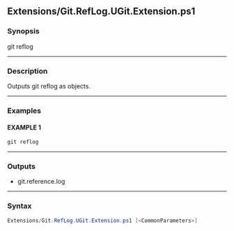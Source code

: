 Extensions/Git.RefLog.UGit.Extension.ps1
----------------------------------------




### Synopsis
git reflog



---


### Description

Outputs git reflog as objects.



---


### Examples
#### EXAMPLE 1
```PowerShell
git reflog
```



---


### Outputs
* git.reference.log






---


### Syntax
```PowerShell
Extensions/Git.RefLog.UGit.Extension.ps1 [<CommonParameters>]
```
